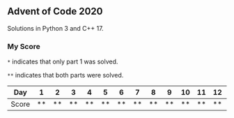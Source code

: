 ## Advent of Code 2020

Solutions in Python 3 and C++ 17.


### My Score

``*`` indicates that only part 1 was solved.

``**`` indicates that both parts were solved.

| Day   | 1  | 2  | 3  | 4  | 5  | 6  | 7  | 8  | 9  | 10 | 11 | 12 | 13 | 14 | 15 | 16 | 17 | 18 | 19 | 20 |
| ----- | -- | -- | -- | -- | -- | -- | -- | -- | -- | -- | -- | -- | -- | -- | -- | -- | -- | -- | -- | -- |
| Score | ** | ** | ** | ** | ** | ** | ** | ** | ** | ** | ** | ** | ** | ** | ** | ** | ** | ** | ** | ** |
